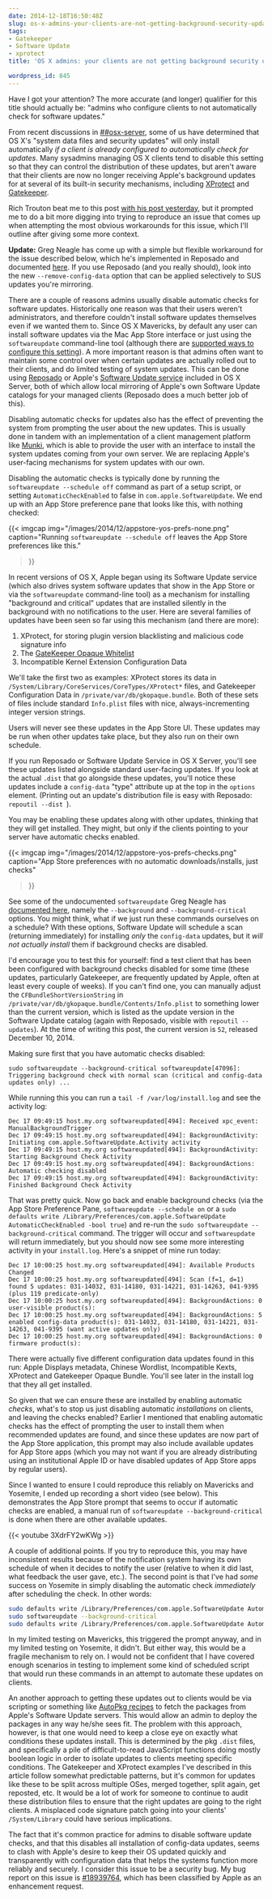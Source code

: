 ```yaml
---
date: 2014-12-18T16:50:48Z
slug: os-x-admins-your-clients-are-not-getting-background-security-updates
tags:
- Gatekeeper
- Software Update
- xprotect
title: 'OS X admins: your clients are not getting background security updates'

wordpress_id: 845
---
```


Have I got your attention? The more accurate (and longer) qualifier for this title should actually be: "admins who configure clients to not automatically check for software updates."

From recent discussions in [##osx-server](https://botbot.me/freenode/osx-server), some of us have determined that OS X's "system data files and security updates" will only install automatically _if a client is already configured to automatically check for updates_. Many sysadmins managing OS X clients tend to disable this setting so that they can control the distribution of these updates, but aren't aware that their clients are now no longer receiving Apple's background updates for at several of its built-in security mechanisms, including [XProtect](http://www.thesafemac.com/tag/xprotect/) and [Gatekeeper](http://support.apple.com/en-us/HT202491).

Rich Trouton beat me to this post [with his post yesterday](https://derflounder.wordpress.com/2014/12/17/forcing-xprotect-blacklist-updates-on-mavericks-and-yosemite/), but it prompted me to do a bit more digging into trying to reproduce an issue that comes up when attempting the most obvious workarounds for this issue, which I'll outline after giving some more context.

**Update:** Greg Neagle has come up with a simple but flexible workaround for the issue described below, which he's implemented in Reposado and documented [here](https://managingosx.wordpress.com/2015/01/30/gatekeeper-configuration-data-and-xprotectplistconfigdata-and-munki-and-reposado-oh-my/). If you use Reposado (and you really should), look into the new `--remove-config-data` option that can be applied selectively to SUS updates you're mirroring.

<!--more-->

There are a couple of reasons admins usually disable automatic checks for software updates. Historically one reason was that their users weren't administrators, and therefore couldn't install software updates themselves even if we wanted them to. Since OS X Mavericks, by default any user can install software updates via the Mac App Store interface or just using the `softwareupdate` command-line tool (although there are [supported ways to configure this setting](https://github.com/gregneagle/profiles/blob/897af827325c47403ad24fd7e2e4d844d730487c/mavericks_app_store.mobileconfig)). A more important reason is that admins often want to maintain some control over when certain updates are actually rolled out to their clients, and do limited testing of system updates. This can be done using [Reposado](https://github.com/wdas/reposado) or Apple's [Software Update service](https://help.apple.com/advancedserveradmin/mac/4.0/#/apdE691575F-EDA4-4903-B09C-A49858EA1AEA) included in OS X Server, both of which allow local mirroring of Apple's own Software Update catalogs for your managed clients (Reposado does a much better job of this).

Disabling automatic checks for updates also has the effect of preventing the system from prompting the user about the new updates. This is usually done in tandem with an implementation of a client management platform like [Munki](https://github.com/munki/munki), which is able to provide the user with an interface to install the system updates coming from your own server. We are replacing Apple's user-facing mechanisms for system updates with our own.

Disabling the automatic checks is typically done by running the `softwareupdate --schedule off` command as part of a setup script, or setting `AutomaticCheckEnabled` to false in `com.apple.SoftwareUpdate`. We end up with an App Store preference pane that looks like this, with nothing checked:

{{< imgcap
    img="/images/2014/12/appstore-yos-prefs-none.png"
	caption="Running <code>softwareupdate --schedule off</code> leaves the App Store preferences like this."
>}}

In recent versions of OS X, Apple began using its Software Update service (which also drives system software updates that show in the App Store or via the `softwareupdate` command-line tool) as a mechanism for installing "background and critical" updates that are installed silently in the background with no notifications to the user. Here are several families of updates have been seen so far using this mechanism (and there are more):
  
1. XProtect, for storing plugin version blacklisting and malicious code signature info
1. The [GateKeeper Opaque Whitelist](http://indiestack.com/2014/10/gatekeepers-opaque-whitelist/)
1. Incompatible Kernel Extension Configuration Data


We'll take the first two as examples: XProtect stores its data in `/System/Library/CoreServices/CoreTypes/XProtect*` files, and Gatekeeper Configuration Data in `/private/var/db/gkopaque.bundle`. Both of these sets of files include standard `Info.plist` files with nice, always-incrementing integer version strings.

Users will never see these updates in the App Store UI. These updates may be run when other updates take place, but they also run on their own schedule.

If you run Reposado or Software Update Service in OS X Server, you'll see these updates listed alongside standard user-facing updates. If you look at the actual `.dist` that go alongside these updates, you'll notice these updates include a `config-data` "type" attribute up at the top in the `options` element. (Printing out an update's distribution file is easy with Reposado: `repoutil --dist `).

You may be enabling these updates along with other updates, thinking that they will get installed. They might, but only if the clients pointing to your server have automatic checks enabled.

{{< imgcap
	img="/images/2014/12/appstore-yos-prefs-checks.png"
	caption="App Store preferences with no automatic downloads/installs, just checks"
>}}

See some of the undocumented `softwareupdate` Greg Neagle has [documented here](http://managingosx.wordpress.com/2013/04/30/undocumented-options/), namely the `--background` and `--background-critical` options. You might think, what if we just run these commands ourselves on a schedule? With these options, Software Update will schedule a scan (returning immediately) for installing _only_ the `config-data` updates, but it _will not actually install_ them if background checks are disabled.

I'd encourage you to test this for yourself: find a test client that has been been configured with background checks disabled for some time (these updates, particularly Gatekeeper, are frequently updated by Apple, often at least every couple of weeks). If you can't find one, you can manually adjust the `CFBundleShortVersionString` in `/private/var/db/gkopaque.bundle/Contents/Info.plist` to something lower than the current version, which is listed as the update version in the Software Update catalog (again with Reposado, visible with `repoutil --updates`). At the time of writing this post, the current version is `52`, released December 10, 2014.

Making sure first that you have automatic checks disabled:

`sudo softwareupdate --background-critical
softwareupdate[47096]: Triggering background check with normal scan (critical and config-data updates only) ...`

While running this you can run a `tail -f /var/log/install.log` and see the activity log:

```
Dec 17 09:49:15 host.my.org softwareupdated[494]: Received xpc_event: ManualBackgroundTrigger
Dec 17 09:49:15 host.my.org softwareupdated[494]: BackgroundActivity: Initiating com.apple.SoftwareUpdate.Activity activity
Dec 17 09:49:15 host.my.org softwareupdated[494]: BackgroundActivity: Starting Background Check Activity
Dec 17 09:49:15 host.my.org softwareupdated[494]: BackgroundActions: Automatic checking disabled
Dec 17 09:49:15 host.my.org softwareupdated[494]: BackgroundActivity: Finished Background Check Activity
```

That was pretty quick. Now go back and enable background checks (via the App Store Preference Pane, `softwareupdate --schedule on` or a `sudo defaults write /Library/Preferences/com.apple.SoftwareUpdate AutomaticCheckEnabled -bool true`) and re-run the `sudo softwareupdate --background-critical` command. The trigger will occur and `softwareupdate` will return immediately, but you should now see some more interesting activity in your `install.log`. Here's a snippet of mine run today:

```
Dec 17 10:00:25 host.my.org softwareupdated[494]: Available Products Changed
Dec 17 10:00:25 host.my.org softwareupdated[494]: Scan (f=1, d=1) found 5 updates: 031-14032, 031-14180, 031-14221, 031-14263, 041-9395 (plus 119 predicate-only)
Dec 17 10:00:25 host.my.org softwareupdated[494]: BackgroundActions: 0 user-visible product(s):
Dec 17 10:00:25 host.my.org softwareupdated[494]: BackgroundActions: 5 enabled config-data product(s): 031-14032, 031-14180, 031-14221, 031-14263, 041-9395 (want active updates only)
Dec 17 10:00:25 host.my.org softwareupdated[494]: BackgroundActions: 0 firmware product(s):
```

There were actually five different configuration data updates found in this run: Apple Displays metadata, Chinese Wordlist, Incompatible Kexts, XProtect and Gatekeeper Opaque Bundle. You'll see later in the install log that they all get installed.

So given that we can ensure these are installed by enabling automatic _checks_, what's to stop us just disabling automatic _installations_ on clients, and leaving the checks enabled? Earlier I mentioned that enabling automatic checks has the effect of prompting the user to install them when recommended updates are found, and since these updates are now part of the App Store application, this prompt may also include available updates for App Store apps (which you may not want if you are already distributing using an institutional Apple ID or have disabled updates of App Store apps by regular users).

Since I wanted to ensure I could reproduce this reliably on Mavericks and Yosemite, I ended up recording a short video (see below). This demonstrates the App Store prompt that seems to occur if automatic checks are enabled, a manual run of `softwareupdate --background-critical` is done when there are other available updates.

{{< youtube 3XdrFY2wKWg >}}

A couple of additional points. If you try to reproduce this, you may have inconsistent results because of the notification system having its own schedule of when it decides to notify the user (relative to when it did last, what feedback the user gave, etc.). The second point is that I've had _some_ success on Yosemite in simply disabling the automatic check _immediately_ after scheduling the check. In other words:

```bash
sudo defaults write /Library/Preferences/com.apple.SoftwareUpdate AutomaticCheckEnabled -bool true
sudo softwareupdate --background-critical
sudo defaults write /Library/Preferences/com.apple.SoftwareUpdate AutomaticCheckEnabled -bool false
```

In my limited testing on Mavericks, this triggered the prompt anyway, and in my limited testing on Yosemite, it didn't. But either way, this would be a fragile mechanism to rely on. I would not be confident that I have covered enough scenarios in testing to implement some kind of scheduled script that would run these commands in an attempt to automate these updates on clients.

An another approach to getting these updates out to clients would be via scripting or something like [AutoPkg recipes](https://github.com/autopkg) to fetch the packages from Apple's Software Update servers. This would allow an admin to deploy the packages in any way he/she sees fit. The problem with this approach, however, is that one would need to keep a close eye on exactly what conditions these updates install. This is determined by the pkg `.dist` files, and specifically a pile of difficult-to-read JavaScript functions doing mostly boolean logic in order to isolate updates to clients meeting specific conditions. The Gatekeeper and XProtect examples I've described in this article follow somewhat predictable patterns, but it's common for updates like these to be split across multiple OSes, merged together, split again, get reposted, etc. It would be a lot of work for someone to continue to audit these distribution files to ensure that the right updates are going to the right clients. A misplaced code signature patch going into your clients' `/System/Library` could have serious implications.

The fact that it's common practice for admins to disable software update checks, and that this disables all installation of config-data updates, seems to clash with Apple's desire to keep their OS updated quickly and transparently with configuration data that helps the systems function more reliably and securely. I consider this issue to be a security bug. My bug report on this issue is [#18939764](rdar://18939764), which has been classified by Apple as an enhancement request.
